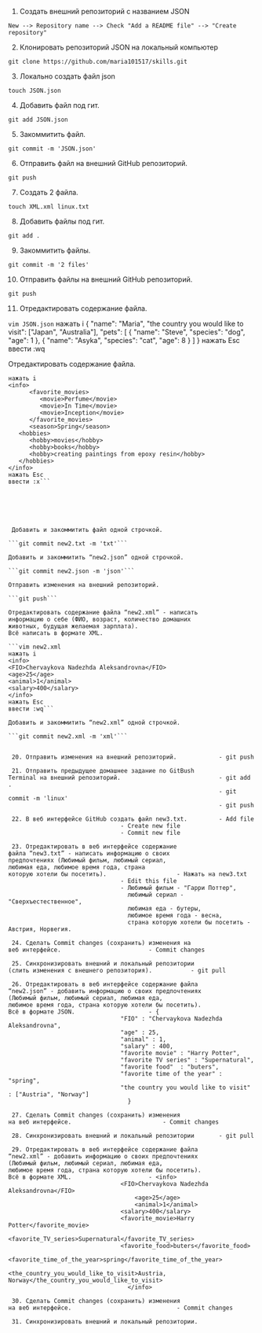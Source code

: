 1. Создать внешний репозиторий c названием JSON 

``` New --> Repository name --> Check "Add a README file" --> "Create repository" ```

2. Клонировать репозиторий JSON на локальный компьютер

```git clone https://github.com/maria101517/skills.git```

3. Локально создать файл json
 
```touch JSON.json```

4. Добавить файл под гит.                                  
 
```git add JSON.json```

5. Закоммитить файл.                                       

```git commit -m 'JSON.json'```

6. Отправить файл на внешний GitHub репозиторий.          

```git push```

7. Создать 2 файла.            

```touch XML.xml linux.txt ```

8. Добавить файлы под гит.                                 

```git add .```

9. Закоммитить файлы.                                     

```git commit -m '2 files'```

10. Отправить файлы на внешний GitHub репозиторий.         

```git push```

11. Отредактировать содержание файла.                    

```vim JSON.json```
нажать i
{
   "name": "Maria",
   "the country you would like to visit": ["Japan", "Australia"],
   "pets": [
      {
         "name": "Steve",
         "species": "dog",
         "age": 1
      },
      {
         "name": "Asyka",
         "species": "cat",
         "age": 8
      }
   ]
}
нажать Esc
ввести :wq
     
Отредактировать содержание файла.

```vim XML.xml
нажать i
<info>
      <favorite_movies>
         <movie>Perfume</movie>
         <movie>In Time</movie>
         <movie>Inception</movie>
      </favorite_movies>
      <season>Spring</season>
   <hobbies>
      <hobby>movies</hobby>
      <hobby>books</hobby>
      <hobby>creating paintings from epoxy resin</hobby>
   </hobbies>
</info>
нажать Esc
ввести :x```






 Добавить и закоммитить файл одной строчкой.

```git commit new2.txt -m 'txt'```

Добавить и закоммитить “new2.json” одной строчкой.

```git commit new2.json -m 'json'```

Отправить изменения на внешний репозиторий.

```git push```

Отредактировать содержание файла “new2.xml” - написать 
информацию о себе (ФИО, возраст, количество домашних 
животных, будущая желаемая зарплата). 
Всё написать в формате XML.

```vim new2.xml
нажать i
<info>
<FIO>Chervaykova Nadezhda Aleksandrovna</FIO>
<age>25</age>
<animal>1</animal>
<salary>400</salary>
</info> 
нажать Esc
ввести :wq```

Добавить и закоммитить “new2.xml” одной строчкой.

```git commit new2.xml -m 'xml'```


 20. Отправить изменения на внешний репозиторий.            - git push

 21. Отправить предыдущее домашнее задание по GitBush       
Terminal на внешний репозиторий.                            - git add .
                                                            - git commit -m 'linux'
                                                            - git push

 22. В веб интерфейсе GitHub создать файл new3.txt.         - Add file
							    - Create new file
							    - Commit new file

 23. Отредактировать в веб интерфейсе содержание 
файла “new3.txt” - написать информацию о своих 
предпочтениях (Любимый фильм, любимый сериал, 
любимая еда, любимое время года, страна 
которую хотели бы посетить).				    - Нажать на new3.txt
							    - Edit this file
							    - Любимый фильм - "Гарри Поттер", 
							      любимый сериал - "Сверхъестественное", 
							      любимая еда - бутеры,
							      любимое время года - весна, 
							      страна которую хотели бы посетить - Австрия, Норвегия.

 24. Сделать Commit changes (сохранить) изменения на 
веб интерфейсе.						    - Commit changes

 25. Синхронизировать внешний и локальный репозитории 
(слить изменения с внешнего репозитория).		    - git pull
 
 26. Отредактировать в веб интерфейсе содержание файла 
“new2.json” - добавить информацию о своих предпочтениях 
(Любимый фильм, любимый сериал, любимая еда, 
любимое время года, страна которую хотели бы посетить). 
Всё в формате JSON.					    - {
  								"FIO" : "Chervaykova Nadezhda Aleksandrovna",
 								"age" : 25,
  								"animal" : 1,
  								"salary" : 400,
  								"favorite movie" : "Harry Potter", 
  								"favorite TV series" : "Supernatural", 
  								"favorite food"  : "buters",
  								"favorite time of the year" : "spring", 
  								"the country you would like to visit" : ["Austria", "Norway"]
							      }

 27. Сделать Commit changes (сохранить) изменения 
на веб интерфейсе.				            - Commit changes

 28. Синхронизировать внешний и локальный репозитории 	    - git pull

 29. Отредактировать в веб интерфейсе содержание файла 
“new2.xml” - добавить информацию о своих предпочтениях 
(Любимый фильм, любимый сериал, любимая еда, 
любимое время года, страна которую хотели бы посетить). 
Всё в формате XML.					    - <info>
								<FIO>Chervaykova Nadezhda Aleksandrovna</FIO>
        							<age>25</age>
        							<animal>1</animal>    
								<salary>400</salary>	
								<favorite_movie>Harry Potter</favorite_movie>
								<favorite_TV_series>Supernatural</favorite_TV_series>
								<favorite_food>buters</favorite_food>
								<favorite_time_of_the_year>spring</favorite_time_of_the_year> 
								<the_country_you_would_like_to_visit>Austria, Norway</the_country_you_would_like_to_visit>
							      </info>

 30. Сделать Commit changes (сохранить) изменения 
на веб интерфейсе.	    			            - Commit changes

 31. Синхронизировать внешний и локальный репозитории.	 
